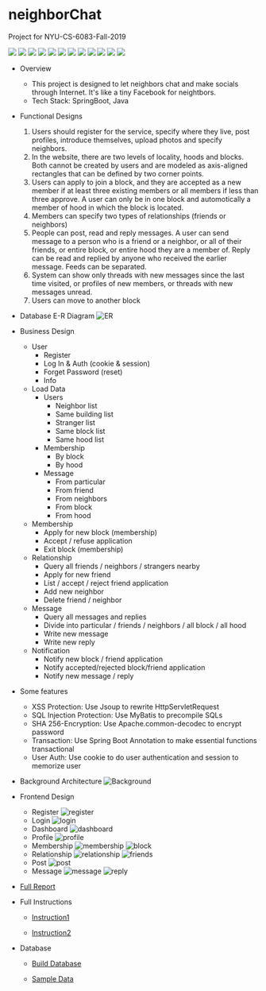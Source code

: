# neighborChat
Project for NYU-CS-6083-Fall-2019

![](https://img.shields.io/badge/Java-12-green)
![](https://img.shields.io/badge/SpringBoot-2.2.2-blue)
![](https://img.shields.io/badge/Maven-3.6.2-blue)
![](https://img.shields.io/badge/MyBatis-2.2.1-blue)
![](https://img.shields.io/badge/MySQL-8.0.11-blue)
![](https://img.shields.io/badge/junit-4.12-blue)
![](https://img.shields.io/badge/fastJson-1.2.59-blue)
![](https://img.shields.io/badge/Tomcat-9.0.29-blue)
![](https://img.shields.io/badge/jQuery-3.4.1-blue)
![](https://img.shields.io/badge/jQueryCookie-1.4.1-blue)
![](https://img.shields.io/badge/Chat.js-2.8.0-blue)
![](https://img.shields.io/badge/Bootstrap-4.3.1-blue)

- Overview
    - This project is designed to let neighbors chat and make socials through Internet. It's like a tiny Facebook for neightbors.
    - Tech Stack: SpringBoot, Java

- Functional Designs
    1. Users should register for the service, specify where they live, post profiles, introduce themselves, upload photos and specify neighbors.
    2. In the website, there are two levels of locality, hoods and blocks. Both cannot be created by users and are modeled as axis-aligned rectangles that can be defined by two corner points.
    3. Users can apply to join a block, and they are accepted as a new member if at least three existing members or all members if less than three approve. A user can only be in one block and automotically a member of hood in which the block is located.
    4. Members can specify two types of relationships (friends or neighbors)
    5. People can post, read and reply messages. A user can send message to a person who is a friend or a neighbor, or all of their friends, or entire block, or entire hood they are a member of. Reply can be read and replied by anyone who received the earlier message. Feeds can be separated.
    6. System can show only threads with new messages since the last time visited, or profiles of new members, or threads with new messages unread.
    7. Users can move to another block

- Database E-R Diagram
![ER](images/ER.png)


- Business Design
    - User
        - Register
        - Log In & Auth (cookie & session)
        - Forget Password (reset)
        - Info
    - Load Data
        - Users
            - Neighbor list
            - Same building list
            - Stranger list
            - Same block list
            - Same hood list
        - Membership
            - By block
            - By hood
        - Message
            - From particular
            - From friend
            - From neighbors
            - From block
            - From hood
    - Membership
        - Apply for new block (membership)
        - Accept / refuse application
        - Exit block (membership)
    - Relationship
        - Query all friends / neighbors / strangers nearby
        - Apply for new friend
        - List / accept / reject friend application
        - Add new neighbor
        - Delete friend / neighbor
    - Message
        - Query all messages and replies
        - Divide into particular / friends / neighbors / all block / all hood
        - Write new message
        - Write new reply
    - Notification
        - Notify new block / friend application
        - Notify accepted/rejected block/friend application
        - Notify new message / reply

- Some features
    - XSS Protection: Use Jsoup to rewrite HttpServletRequest
    - SQL Injection Protection: Use  MyBatis to precompile SQLs
    - SHA 256-Encryption: Use Apache.common-decodec to encrypt password
    - Transaction: Use Spring Boot Annotation to make essential functions transactional
    - User Auth: Use cookie to do user authentication and session to memorize user

- Background Architecture
![Background](images/background.png)

- Frontend Design
    - Register
        ![register](images/register.png)
    - Login
        ![login](images/login.png)
    - Dashboard
        ![dashboard](images/dashboard.png)
    - Profile
        ![profile](images/profile.png)
    - Membership
        ![membership](images/membership.png)
        ![block](images/block.png)
    - Relationship
        ![relationship](images/relationship.png)
        ![friends](images/friends.png)        
    - Post
        ![post](images/post.png)
    - Message
        ![message](images/message.png)
        ![reply](images/reply.png)

- [Full Report](DB_Project_Report.pdf)

- Full Instructions
    - [Instruction1](pro1.pdf)

    - [Instruction2](pro2.pdf)

- Database 
    - [Build Database](createDB.sql)

    - [Sample Data](sampleData.sql)